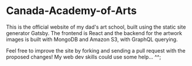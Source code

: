 # Canada-Academy-of-Arts
This is the official website of my dad's art school, built using the static site generator Gatsby. The frontend is React and the backend for the artwork images is built with MongoDB and Amazon S3, with GraphQL querying.  

Feel free to improve the site by forking and sending a pull request with the proposed changes! My web dev skills could use some help... ^^;  
